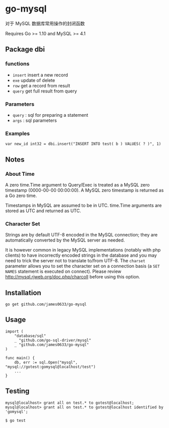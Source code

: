 # go-mysql

对于 MySQL 数据库常用操作的封闭函数

Requires Go >= 1.10 and MySQL >= 4.1

## Package dbi

### functions

* `insert` insert a new record
* `exe` update of delete
* `row` get a record from result
* `query` get full result from query


### Parameters

* `query` : sql for preparing a statement 
* `args` : sql parameters

### Examples

    var new_id int32 = dbi.insert("INSERT INTO test( b ) VALUES( ? )", 1)

## Notes

### About Time

A zero time.Time argument to Query/Exec is treated as a MySQL zero
timestamp (0000-00-00 00:00:00). A MySQL zero timestamp is returned as
a Go zero time.

Timestamps in MySQL are assumed to be in UTC. time.Time arguments are
stored as UTC and returned as UTC.

### Character Set

Strings are by default UTF-8 encoded in the MySQL connection; they are
automatically converted by the MySQL server as needed.

It is however common in legacy MySQL implementations (notably with php
clients) to have incorrectly encoded strings in the database and you
may need to trick the server not to translate to/from UTF-8. The
`charset` parameter allows you to set the character set on a connection
basis (a `SET NAMES` statement is executed on connect). Please review
http://mysql.rjweb.org/doc.php/charcoll before using this option.

## Installation

    go get github.com/james0633/go-mysql

## Usage

    import (
        "database/sql"
        _ "github.com/go-sql-driver/mysql"
        _ "github.com/james0633/go-mysql"
    )

    func main() {
        db, err := sql.Open("mysql", "mysql://gotest:gomysql@localhost/test")
        ...
    }

## Testing

    mysql@localhost> grant all on test.* to gotest@localhost;
    mysql@localhost> grant all on test.* to gotest@localhost identified by 'gomysql';

    $ go test
